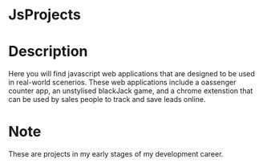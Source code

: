 # JsProjects

# Description
Here you will find javascript web applications that are designed to be used in real-world scenerios. These web applications include a oassenger counter app, an unstylised blackJack game, and a chrome extenstion that can be used by sales people to track and save leads online.


# Note
These are projects in my early stages of my development career.